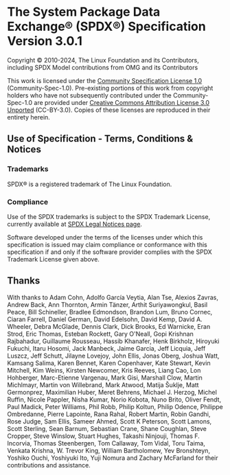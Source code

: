 # The System Package Data Exchange® (SPDX®) Specification Version 3.0.1

Copyright © 2010-2024, The Linux Foundation and its Contributors,
including SPDX Model contributions from OMG and its Contributors

This work is licensed under the
[Community Specification License 1.0](./licenses/Community-Spec-1.0.md)
(Community-Spec-1.0).
Pre-existing portions of this work from copyright holders who have not
subsequently contributed under the Community-Spec-1.0 are provided under
[Creative Commons Attribution License 3.0 Unported](./licenses/CC-BY-3.0.md)
(CC-BY-3.0).
Copies of these licenses are reproduced in their entirety herein.

## Use of Specification - Terms, Conditions & Notices

### Trademarks

SPDX® is a registered trademark of The Linux Foundation.

### Compliance

Use of the SPDX trademarks is subject to the SPDX Trademark License,
currently available at
[SPDX Legal Notices page](https://spdx.dev/about/legal-notices/).

Software developed under the terms of the licenses under which this
specification is issued may claim compliance or conformance with this
specification if and only if the software provider complies with the
SPDX Trademark License given above.

## Thanks

With thanks to
Adam Cohn,
Adolfo García Veytia,
Alan Tse,
Alexios Zavras,
Andrew Back,
Ann Thornton,
Armin Tänzer,
Arthit Suriyawongkul,
Basil Peace,
Bill Schineller,
Bradlee Edmondson,
Brandon Lum,
Bruno Cornec,
Ciaran Farrell,
Daniel German,
David Edelsohn,
David Kemp,
David A. Wheeler,
Debra McGlade,
Dennis Clark,
Dick Brooks,
Ed Warnicke,
Eran Strod,
Eric Thomas,
Esteban Rockett,
Gary O'Neall,
Gopi Krishnan Rajbahadur,
Guillaume Rousseau,
Hassib Khanafer,
Henk Birkholz,
Hiroyuki Fukuchi,
Itaru Hosomi,
Jack Manbeck,
Jaime Garcia,
Jeff Licquia,
Jeff Luszcz,
Jeff Schutt,
Jilayne Lovejoy,
John Ellis,
Jonas Oberg,
Joshua Watt,
Kamsang Salima,
Karen Bennet,
Karen Copenhaver,
Kate Stewart,
Kevin Mitchell,
Kim Weins,
Kirsten Newcomer,
Kris Reeves,
Liang Cao,
Lon Hohberger,
Marc-Etienne Vargenau,
Mark Gisi,
Marshall Clow,
Martin Michlmayr,
Martin von Willebrand,
Mark Atwood,
Matija Šuklje,
Matt Germonprez,
Maximilian Huber,
Meret Behrens,
Michael J. Herzog,
Michel Ruffin,
Nicole Pappler,
Nisha Kumar,
Norio Kobota,
Nuno Brito,
Oliver Fendt,
Paul Madick,
Peter Williams,
Phil Robb,
Philip Koltun,
Philip Odence,
Philippe Ombredanne,
Pierre Lapointe,
Rana Rahal,
Robert Martin,
Robin Gandhi,
Rose Judge,
Sam Ellis,
Sameer Ahmed,
Scott K Peterson,
Scott Lamons,
Scott Sterling,
Sean Barnum,
Sebastian Crane,
Shane Coughlan,
Steve Cropper,
Steve Winslow,
Stuart Hughes,
Takashi Ninjouji,
Thomas F. Incorvia,
Thomas Steenbergen,
Tom Callaway,
Tom Vidal,
Toru Taima,
Venkata Krishna,
W. Trevor King,
William Bartholomew,
Yev Bronshteyn,
Yoshiko Ouchi,
Yoshiyuki Ito,
Yuji Nomura
and
Zachary McFarland
for their contributions and assistance.
